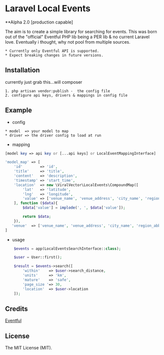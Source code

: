 # Laravel Local Events
**Alpha 2.0 [production capable]

The aim is to create a simple library for searching for events. 
This was born out of the "official" Eventful PHP lib being a PER lib & no current Laravel love. 
Eventually i thought, why not pool from multiple sources.

    * Currently only Eventful API is supported.
    * Expect breaking changes in future versions.

## Installation

currently just grab this...will composer

    1. php artisan vendor:publish -  the config file
    2. configure api keys, drivers & mappings in config file


## Example
   - config 
    
    * model  => your model to map
    * driver => the driver config to load at run
   
   
   - mapping
```php
[model key => api key or [...api keys] or LocalEventMappingInterface]

'model_map' => [
    'id'        => 'id',
    'title'     => 'title',
    'content'   => 'description',
    'timestamp' => 'start_time',
    'location'  => new \ViralVector\LocalEvents\CompoundMap([
        'lat'   => 'latitude',
        'lng'   => 'longitude',
        'value' => ['venue_name', 'venue_address', 'city_name', 'region_abbr']
    ], function ($data){
        $data['value'] = implode(', ', $data['value']);

        return $data;
    }),
   'venue'  => ['venue_name', 'venue_address', 'city_name', 'region_abbr'],
]
```

- usage
```php
    $events = app(LocalEventsSearchInterface::class);

    $user = User::first();

    $result = $events->search([
        'within'    => $user->search_distance,
        'units'     => 'km',
        'mature'    => 'safe',
        'page_size '=> 30,
        'location'  => $user->location
    ]);
```

## Credits

[Eventful](https://api.eventful.com/)

## License

The MIT License (MIT).
